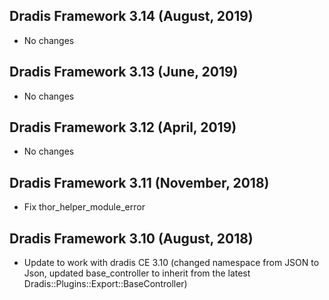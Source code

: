 ## Dradis Framework 3.14 (August, 2019) ##

*   No changes

## Dradis Framework 3.13 (June, 2019) ##

*   No changes

## Dradis Framework 3.12 (April, 2019) ##

*   No changes

## Dradis Framework 3.11 (November, 2018) ##

*   Fix thor_helper_module_error

## Dradis Framework 3.10 (August, 2018) ##

*   Update to work with dradis CE 3.10
    (changed namespace from JSON to Json,
    updated base_controller to inherit from the latest Dradis::Plugins::Export::BaseController)
